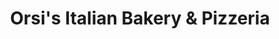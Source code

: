 ---
title: "Orsi's Italian Bakery & Pizzeria"
url: /omaha/orsis-italian-bakery-and-pizzeria/
shop: bakery
---